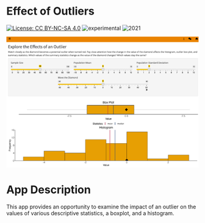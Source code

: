 # Effect of Outliers

[![License: CC BY-NC-SA 4.0](https://img.shields.io/badge/License-CC%20BY--NC--SA%204.0-lightgrey.svg)](https://creativecommons.org/licenses/by-nc-sa/4.0/) 
![experimental](https://img.shields.io/badge/lifecycle-experimental-orange)
![2021](https://img.shields.io/badge/year-2021-lightgrey)

![App Screenshot](../docs/screenshot.png)

# App Description
This app provides an opportunity to examine the impact of an outlier on the values of various descriptive statistics, a boxplot, and a histogram.
